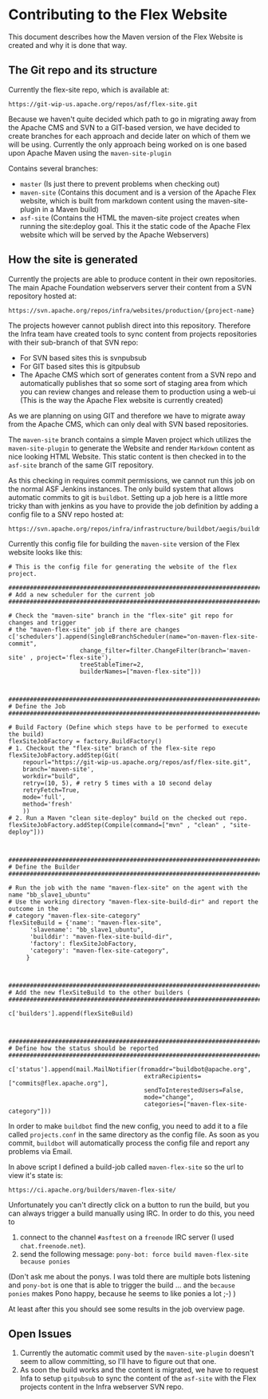 # Contributing to the Flex Website

This document describes how the Maven version of the Flex Website is created and why it is done that way.

## The Git repo and its structure
 
Currently the flex-site repo, which is available at:
    
    https://git-wip-us.apache.org/repos/asf/flex-site.git
    
Because we haven't quite decided which path to go in migrating away from the Apache CMS and SVN to a GIT-based version, we have decided to create branches for each approach and decide later on which of them we will be using. Currently the only approach being worked on is one based upon Apache Maven using the `maven-site-plugin`

Contains several branches:

- `master` (Is just there to prevent problems when checking out)
- `maven-site` (Contains this document and is a version of the Apache Flex website, which is built from markdown content using the maven-site-plugin in a Maven build)
- `asf-site` (Contains the HTML the maven-site project creates when running the site:deploy goal. This it the static code of the Apache Flex website which will be served by the Apache Webservers)

## How the site is generated

Currently the projects are able to produce content in their own repositories. The main Apache Foundation webservers server their content from a SVN repository hosted at:

    https://svn.apache.org/repos/infra/websites/production/{project-name}
    
The projects however cannot publish direct into this repository. Therefore the Infra team have created tools to sync content from projects repositories with their sub-branch of that SVN repo:

- For SVN based sites this is svnpubsub
- For GIT based sites this is gitpubsub
- The Apache CMS which sort of generates content from a SVN repo and automatically publishes that so some sort of staging area from which you can review changes and release them to production using a web-ui (This is the way the Apache Flex website is currently created)

As we are planning on using GIT and therefore we have to migrate away from the Apache CMS, which can only deal with SVN based repositories.

The `maven-site` branch contains a simple Maven project which utilizes the `maven-site-plugin` to generate the Website and render `Markdown` content as nice looking HTML Website.
This static content is then checked in to the `asf-site` branch of the same GIT repository.

As this checking in requires commit permissions, we cannot run this job on the normal ASF Jenkins instances. The only build system that allows automatic commits to git is `buildbot`. Setting up a job here is a little more tricky than with jenkins as you have to provide the job definition by adding a config file to a SNV repo hosted at:

    https://svn.apache.org/repos/infra/infrastructure/buildbot/aegis/buildmaster/master1/projects

Currently this config file for building the `maven-site` version of the Flex website looks like this:

````
# This is the config file for generating the website of the flex project.

#########################################################################################
# Add a new scheduler for the current job
#########################################################################################

# Check the "maven-site" branch in the "flex-site" git repo for changes and trigger
# the "maven-flex-site" job if there are changes
c['schedulers'].append(SingleBranchScheduler(name="on-maven-flex-site-commit",
                    change_filter=filter.ChangeFilter(branch='maven-site' , project='flex-site'),
                    treeStableTimer=2,
                    builderNames=["maven-flex-site"]))



#########################################################################################
# Define the Job
#########################################################################################

# Build Factory (Define which steps have to be performed to execute the build)
flexSiteJobFactory = factory.BuildFactory()
# 1. Checkout the "flex-site" branch of the flex-site repo
flexSiteJobFactory.addStep(Git(
    repourl="https://git-wip-us.apache.org/repos/asf/flex-site.git",
    branch='maven-site',
    workdir="build",
    retry=(10, 5), # retry 5 times with a 10 second delay
    retryFetch=True,
    mode='full',
    method='fresh'
    ))
# 2. Run a Maven "clean site-deploy" build on the checked out repo.
flexSiteJobFactory.addStep(Compile(command=["mvn" , "clean" , "site-deploy"]))



#########################################################################################
# Define the Builder
#########################################################################################

# Run the job with the name "maven-flex-site" on the agent with the name "bb_slave1_ubuntu"
# Use the working directory "maven-flex-site-build-dir" and report the outcome in the
# category "maven-flex-site-category"
flexSiteBuild = {'name': "maven-flex-site",
      'slavename': "bb_slave1_ubuntu",
      'builddir': "maven-flex-site-build-dir",
      'factory': flexSiteJobFactory,
      'category': "maven-flex-site-category",
     }



#########################################################################################
# Add the new flexSiteBuild to the other builders (
#########################################################################################

c['builders'].append(flexSiteBuild)



#########################################################################################
# Define how the status should be reported
#########################################################################################

c['status'].append(mail.MailNotifier(fromaddr="buildbot@apache.org",
                                      extraRecipients=["commits@flex.apache.org"],
                                      sendToInterestedUsers=False,
                                      mode="change",
                                      categories=["maven-flex-site-category"]))
````

In order to make `buildbot` find the new config, you need to add it to a file called `projects.conf` in the same directory as the config file. 
As soon as you commit, `buildbot` will automatically process the config file and report any problems via Email.

In above script I defined a build-job called `maven-flex-site` so the url to view it's state is:

    https://ci.apache.org/builders/maven-flex-site/

Unfortunately you can't directly click on a button to run the build, but you can always trigger a build manually using IRC.
In order to do this, you need to 
1. connect to the channel `#asftest` on a `freenode` IRC server (I used `chat.freenode.net`).
2. send the following message: `pony-bot: force build maven-flex-site because ponies`

(Don't ask me about the ponys. I was told there are multiple bots listening and `pony-bot` is one that is able to trigger the build ... and the `because ponies` makes Pono happy, because he seems to like ponies a lot ;-) )

At least after this you should see some results in the job overview page.

## Open Issues

1. Currently the automatic commit used by the `maven-site-plugin` doesn't seem to allow committing, so I'll have to figure out that one.
2. As soon the build works and the content is migrated, we have to request Infa to setup `gitpubsub` to sync the content of the `asf-site` with the Flex projects content in the Infra webserver SVN repo.

